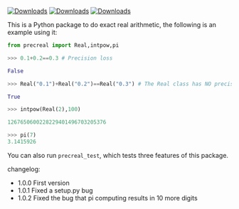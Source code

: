 [![Downloads](https://static.pepy.tech/badge/precreal)](https://pepy.tech/project/precreal) [![Downloads](https://static.pepy.tech/badge/precreal/month)](https://pepy.tech/project/precreal) [![Downloads](https://static.pepy.tech/badge/precreal/week)](https://pepy.tech/project/precreal)

This is a Python package to do exact real arithmetic, the following is an example using it:

```python
from precreal import Real,intpow,pi

>>> 0.1+0.2==0.3 # Precision loss

False

>>> Real("0.1")+Real("0.2")==Real("0.3") # The Real class has NO precision loss when doing arithmetic

True

>>> intpow(Real(2),100)

1267650600228229401496703205376

>>> pi(7)
3.1415926
```

You can also run `precreal_test`, which tests three features of this package.

changelog:

* 1.0.0 First version
* 1.0.1 Fixed a setup.py bug
* 1.0.2 Fixed the bug that pi computing results in 10 more digits